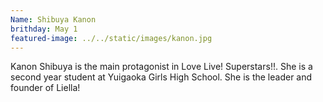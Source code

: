 ```yaml
---
Name: Shibuya Kanon
brithday: May 1
featured-image: ../../static/images/kanon.jpg
---
```

Kanon Shibuya is the main protagonist in Love Live! Superstars!!. She is a second year student at Yuigaoka Girls High School. She is the leader and founder of Liella!